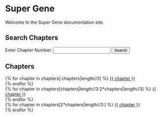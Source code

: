 
# Super Gene

Welcome to the Super Gene documentation site.

## Search Chapters

<form id="chapter-search-form" action="/search" method="get">
  <label for="chapter-search">Enter Chapter Number:</label>
  <input type="number" id="chapter-search" name="chapter" min="1" required>
  <button type="submit">Search</button>
</form>

## Chapters

<div class="chapters">
  <div class="column">
    {% for chapter in chapters[:chapters|length//3] %}
      <a href="{{ url_for('static', filename='chapters/' ~ chapter) }}">{{ chapter }}</a><br>
    {% endfor %}
  </div>
  <div class="column">
    {% for chapter in chapters[chapters|length//3:2*chapters|length//3] %}
      <a href="{{ url_for('static', filename='chapters/' ~ chapter) }}">{{ chapter }}</a><br>
    {% endfor %}
  </div>
  <div class="column">
    {% for chapter in chapters[2*chapters|length//3:] %}
      <a href="{{ url_for('static', filename='chapters/' ~ chapter) }}">{{ chapter }}</a><br>
    {% endfor %}
  </div>
</div>

